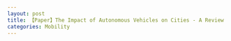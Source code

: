 ```yaml
---
layout: post
title: 【Paper】The Impact of Autonomous Vehicles on Cities - A Review
categories: Mobility
---
```



